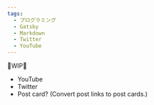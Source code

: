 ```yaml
---
tags:
  - プログラミング
  - Gatsby
  - Markdown
  - Twitter
  - YouTube
---
```


🚧WIP🚧

- YouTube
- Twitter
- Post card? (Convert post links to post cards.)
